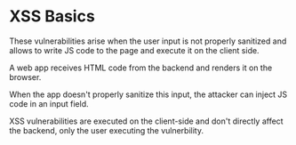 # XSS Basics

These vulnerabilities arise when the user input is not properly sanitized and allows to write JS code to the page and execute it on the client side.

A web app receives HTML code from the backend and renders it on the browser. 

When the app doesn't properly sanitize this input, the attacker can inject JS code in an input field.

XSS vulnerabilities are executed on the client-side and don't directly affect the backend, only the user executing the vulnerbility.


